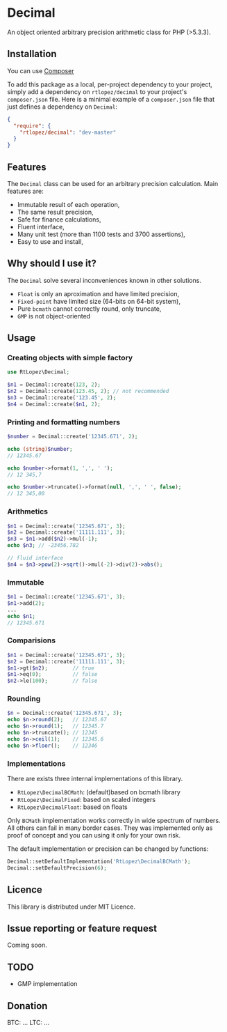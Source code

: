 Decimal
=======

An object oriented arbitrary precision arithmetic class for PHP (>5.3.3).

Installation
------------

You can use [Composer](http://getcomposer.org/)

To add this package as a local, per-project dependency to your project, simply add a dependency on `rtlopez/decimal` to your project's `composer.json` file. Here is a minimal example of a `composer.json` file that just defines a dependency on `Decimal`:

```json
{
  "require": {
    "rtlopez/decimal": "dev-master"
  }
}
```

Features
--------

The `Decimal` class can be used for an arbitrary precision calculation. Main features are:

* Immutable result of each operation,
* The same result precision,
* Safe for finance calculations,
* Fluent interface,
* Many unit test (more than 1100 tests and 3700 assertions),
* Easy to use and install,

Why should I use it?
--------------------

The `Decimal` solve several inconveniences known in other solutions. 

* `Float` is only an aproximation and have limited precision,
* `Fixed-point` have limited size (64-bits on 64-bit system),
* Pure `bcmath` cannot correctly round, only truncate,
* `GMP` is not object-oriented

Usage
-----

### Creating objects with simple factory

```php
use RtLopez\Decimal;

$n1 = Decimal::create(123, 2);
$n2 = Decimal::create(123.45, 2); // not recommended
$n3 = Decimal::create('123.45', 2);
$n4 = Decimal::create($n1, 2);
```
### Printing and formatting numbers

```php
$number = Decimal::create('12345.671', 2);

echo (string)$number;
// 12345.67

echo $number->format(1, ',', ' ');
// 12 345,7

echo $number->truncate()->format(null, ',', ' ', false);
// 12 345,00
```
### Arithmetics

```php
$n1 = Decimal::create('12345.671', 3);
$n2 = Decimal::create('11111.111', 3);
$n3 = $n1->add($n2)->mul(-1);
echo $n3; // -23456.782

// fluid interface
$n4 = $n3->pow(2)->sqrt()->mul(-2)->div(2)->abs();
```

### Immutable

```php
$n1 = Decimal::create('12345.671', 3);
$n1->add(2);
...
echo $n1;
// 12345.671
```

### Comparisions

```php
$n1 = Decimal::create('12345.671', 3);
$n2 = Decimal::create('11111.111', 3);
$n1->gt($n2);        // true
$n1->eq(0);          // false
$n2->le(100);        // false
```

### Rounding

```php
$n = Decimal::create('12345.671', 3);
echo $n->round(2);   // 12345.67
echo $n->round(1);   // 12345.7
echo $n->truncate(); // 12345
echo $n->ceil(1);    // 12345.6
echo $n->floor();    // 12346
```

### Implementations

There are exists three internal implementations of this library.

* `RtLopez\DecimalBCMath`: (default)based on bcmath library
* `RtLopez\DecimalFixed`:  based on scaled integers
* `RtLopez\DecimalFloat`:  based on floats

Only `BCMath` implementation works correctly in wide spectrum of numbers. All others can fail in many border cases. They was implemented only as proof of concept and you can using it only for your own risk.

The default implementation or precision can be changed by functions:

```php
Decimal::setDefaultImplementation('RtLopez\DecimalBCMath');
Decimal::setDefaultPrecision(6);
```

Licence
-------

This library is distributed under MIT Licence.

Issue reporting or feature request
----------------------------------

Coming soon.

TODO
----

* GMP implementation

Donation
--------
BTC: ...
LTC: ...
